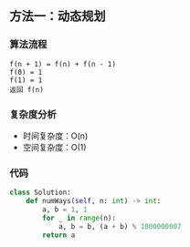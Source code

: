 ## 方法一：动态规划

### 算法流程

```
f(n + 1) = f(n) + f(n - 1)
f(0) = 1
f(1) = 1
返回 f(n)
```

### 复杂度分析

* 时间复杂度：O(n)
* 空间复杂度：O(1)

### 代码

``` python
class Solution:
    def numWays(self, n: int) -> int:
        a, b = 1, 1
        for _ in range(n):
            a, b = b, (a + b) % 1000000007
        return a
```

